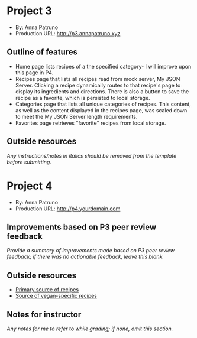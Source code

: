 # Project 3
+ By: Anna Patruno
+ Production URL: <http://p3.annapatruno.xyz>


## Outline of features
+ Home page lists recipes of a the specified category- I will improve upon this page in P4.
+ Recipes page that lists all recipes read from mock server, My JSON Server. Clicking a recipe dynamically routes to that recipe's page to display its ingredients and directions. There is also a button to save the recipe as a favorite, which is persisted to local storage.
+ Categories page that lists all unique categories of recipes. This content, as well as the content displayed in the recipes page, was scaled down to meet the My JSON Server length requirements.
+ Favorites page retrieves "favorite" recipes from local storage.


## Outside resources



*Any instructions/notes in italics should be removed from the template before submitting.* 

# Project 4
+ By: Anna Patruno
+ Production URL: <http://p4.yourdomain.com>

## Improvements based on P3 peer review feedback
*Provide a summary of improvements made based on P3 peer review feedback; if there was no actionable feedback, leave this blank.*

## Outside resources
+ [Primary source of recipes](https://www.foodnetwork.com/recipes/photos/top-50-thanksgiving-recipes)
+ [Source of vegan-specific recipes](https://www.delish.com/holiday-recipes/thanksgiving/g3016/vegan-thanksgiving-recipes/)

## Notes for instructor
*Any notes for me to refer to while grading; if none, omit this section.*